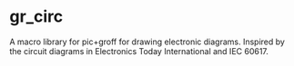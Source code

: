 # gr_circ

A macro library for pic+groff for drawing electronic diagrams.
Inspired by the circuit diagrams in Electronics Today International
and IEC 60617.
